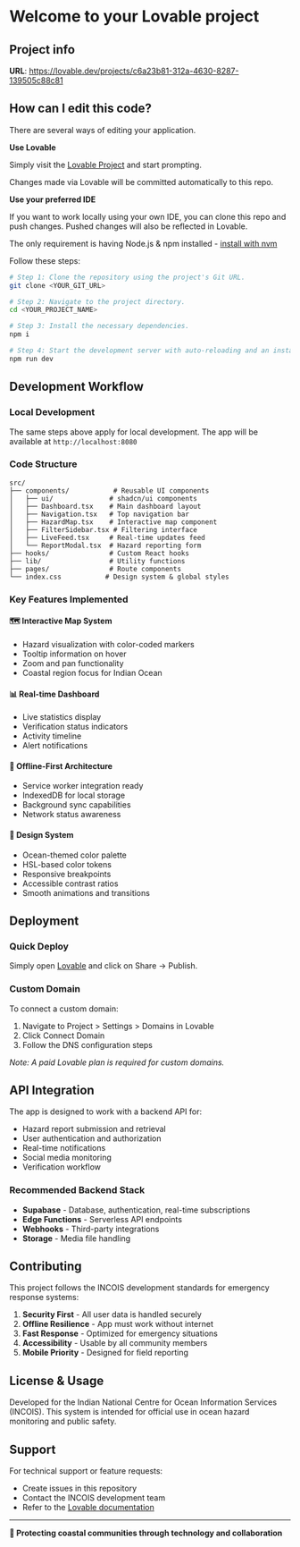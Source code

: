 # Welcome to your Lovable project

## Project info

**URL**: https://lovable.dev/projects/c6a23b81-312a-4630-8287-139505c88c81

## How can I edit this code?

There are several ways of editing your application.

**Use Lovable**

Simply visit the [Lovable Project](https://lovable.dev/projects/c6a23b81-312a-4630-8287-139505c88c81) and start prompting.

Changes made via Lovable will be committed automatically to this repo.

**Use your preferred IDE**

If you want to work locally using your own IDE, you can clone this repo and push changes. Pushed changes will also be reflected in Lovable.

The only requirement is having Node.js & npm installed - [install with nvm](https://github.com/nvm-sh/nvm#installing-and-updating)

Follow these steps:

```sh
# Step 1: Clone the repository using the project's Git URL.
git clone <YOUR_GIT_URL>

# Step 2: Navigate to the project directory.
cd <YOUR_PROJECT_NAME>

# Step 3: Install the necessary dependencies.
npm i

# Step 4: Start the development server with auto-reloading and an instant preview.
npm run dev
```

## Development Workflow

### Local Development
The same steps above apply for local development. The app will be available at `http://localhost:8080`

### Code Structure
```
src/
├── components/           # Reusable UI components
│   ├── ui/              # shadcn/ui components
│   ├── Dashboard.tsx    # Main dashboard layout
│   ├── Navigation.tsx   # Top navigation bar
│   ├── HazardMap.tsx    # Interactive map component
│   ├── FilterSidebar.tsx # Filtering interface
│   ├── LiveFeed.tsx     # Real-time updates feed
│   └── ReportModal.tsx  # Hazard reporting form
├── hooks/               # Custom React hooks
├── lib/                 # Utility functions
├── pages/               # Route components
└── index.css           # Design system & global styles
```

### Key Features Implemented

#### 🗺️ Interactive Map System
- Hazard visualization with color-coded markers
- Tooltip information on hover
- Zoom and pan functionality
- Coastal region focus for Indian Ocean

#### 📊 Real-time Dashboard
- Live statistics display
- Verification status indicators
- Activity timeline
- Alert notifications

#### 🔧 Offline-First Architecture
- Service worker integration ready
- IndexedDB for local storage
- Background sync capabilities
- Network status awareness

#### 🎨 Design System
- Ocean-themed color palette
- HSL-based color tokens
- Responsive breakpoints
- Accessible contrast ratios
- Smooth animations and transitions

## Deployment

### Quick Deploy
Simply open [Lovable](https://lovable.dev/projects/c6a23b81-312a-4630-8287-139505c88c81) and click on Share → Publish.

### Custom Domain
To connect a custom domain:
1. Navigate to Project > Settings > Domains in Lovable
2. Click Connect Domain
3. Follow the DNS configuration steps

*Note: A paid Lovable plan is required for custom domains.*

## API Integration

The app is designed to work with a backend API for:
- Hazard report submission and retrieval
- User authentication and authorization
- Real-time notifications
- Social media monitoring
- Verification workflow

### Recommended Backend Stack
- **Supabase** - Database, authentication, real-time subscriptions
- **Edge Functions** - Serverless API endpoints
- **Webhooks** - Third-party integrations
- **Storage** - Media file handling

## Contributing

This project follows the INCOIS development standards for emergency response systems:

1. **Security First** - All user data is handled securely
2. **Offline Resilience** - App must work without internet
3. **Fast Response** - Optimized for emergency situations
4. **Accessibility** - Usable by all community members
5. **Mobile Priority** - Designed for field reporting

## License & Usage

Developed for the Indian National Centre for Ocean Information Services (INCOIS).
This system is intended for official use in ocean hazard monitoring and public safety.

## Support

For technical support or feature requests:
- Create issues in this repository
- Contact the INCOIS development team
- Refer to the [Lovable documentation](https://docs.lovable.dev/)

---

**🌊 Protecting coastal communities through technology and collaboration**
